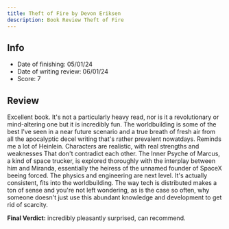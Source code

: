 ```yaml
---
title: Theft of Fire by Devon Eriksen
description: Book Review Theft of Fire
---
```

## Info
- Date of finishing: 05/01/24
- Date of writing review: 06/01/24
- Score: 7
## Review

Excellent book. It's not a particularly heavy read, nor is it a revolutionary
or mind-altering one but it is incredibly fun. The worldbuilding is some of the
best I've seen in a near future scenario and a true breath of fresh air from
all the apocalyptic decel writing that's rather prevalent nowatdays. Reminds me
a lot of Heinlein. Characters are realistic, with real strengths and weaknesses
That don't contradict each other. The Inner Psyche of Marcus, a kind of space
trucker, is explored thoroughly with the interplay between him and Miranda,
essentially the heiress of the unnamed founder of SpaceX beeing forced. The
physics and engineering are next level. It's actually consistent, fits into the
worldbuilding. The way tech is distributed makes a ton of sense and you're not
left wondering, as is the case so often, why someone doesn't just use this
abundant knowledge and development to get rid of scarcity.

**Final Verdict:** incredibly pleasantly surprised, can recommend.
